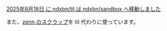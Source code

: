 [2025年8月18日 に ndxbn/til は ndxbn/sandbox へ移動しました](https://github.com/ndxbn/sandbox)

また、[zenn のスクラップ](https://zenn.dev/ndxbn?tab=scraps)を til 代わりに使っています。
